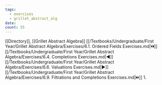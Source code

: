 ```yaml
---
tags:
  - exercises
  - grillet_abstract_alg
date:
count: 55
---
```

[[Directory]], [[Grillet Abstract Algebra]]
[[/Textbooks/Undergraduate/First Year/Grillet Abstract Algebra/Exercises/6.1. Ordered Fields Exercises.md|🞀🞀]] [[/Textbooks/Undergraduate/First Year/Grillet Abstract Algebra/Exercises/6.4. Completions Exercises.md|◀]] [[/Textbooks/Undergraduate/First Year/Grillet Abstract Algebra/Exercises/6.6. Valuations Exercises.md|▶]] [[/Textbooks/Undergraduate/First Year/Grillet Abstract Algebra/Exercises/6.9. Filtrations and Completions Exercises.md|🞂🞂]]
1. 